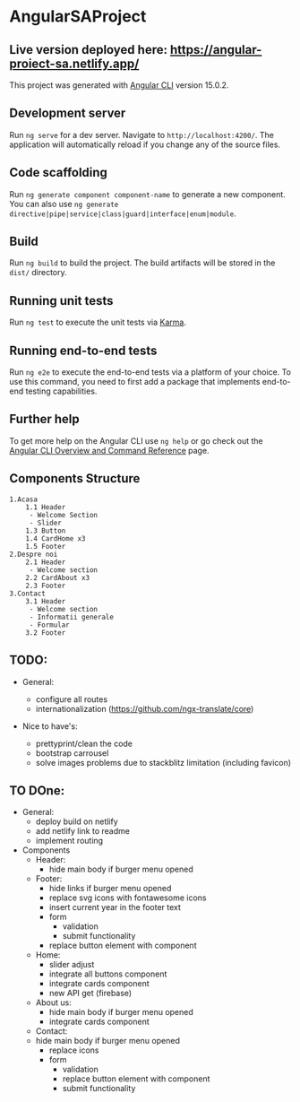 # AngularSAProject

## Live version deployed here: https://angular-proiect-sa.netlify.app/

This project was generated with [Angular CLI](https://github.com/angular/angular-cli) version 15.0.2.

## Development server

Run `ng serve` for a dev server. Navigate to `http://localhost:4200/`. The application will automatically reload if you change any of the source files.

## Code scaffolding

Run `ng generate component component-name` to generate a new component. You can also use `ng generate directive|pipe|service|class|guard|interface|enum|module`.

## Build

Run `ng build` to build the project. The build artifacts will be stored in the `dist/` directory.

## Running unit tests

Run `ng test` to execute the unit tests via [Karma](https://karma-runner.github.io).

## Running end-to-end tests

Run `ng e2e` to execute the end-to-end tests via a platform of your choice. To use this command, you need to first add a package that implements end-to-end testing capabilities.

## Further help

To get more help on the Angular CLI use `ng help` or go check out the [Angular CLI Overview and Command Reference](https://angular.io/cli) page.

## Components Structure

    1.Acasa
    	1.1 Header
    	 - Welcome Section
    	 - Slider
    	1.3 Button
    	1.4 CardHome x3
    	1.5 Footer
    2.Despre noi
    	2.1 Header
    	 - Welcome section
    	2.2 CardAbout x3
    	2.3 Footer
    3.Contact
    	3.1 Header
    	 - Welcome section
    	 - Informatii generale
    	 - Formular
    	3.2 Footer

## TODO:
- General:
	- configure all routes
	- internationalization (https://github.com/ngx-translate/core)

- Nice to have's:
	- prettyprint/clean the code
	- bootstrap carrousel
	- solve images problems due to stackblitz limitation (including favicon)

## TO DOne:
- General:
	- deploy build on netlify
	- add netlify link to readme
	- implement routing
- Components
	- Header:
		- hide main body if burger menu opened
	- Footer:
		- hide links if burger menu opened
		- replace svg icons with fontawesome icons
		- insert current year in the footer text
		- form
			- validation
			- submit functionality
  		- replace button element with component
	- Home:
		- slider adjust
		- integrate all buttons component
		- integrate cards component
		- new API get (firebase)
	- About us:
		- hide main body if burger menu opened
		- integrate cards component
	- Contact:
  	- hide main body if burger menu opened
		- replace icons
		- form
			- validation
			- replace button element with component
			- submit functionality